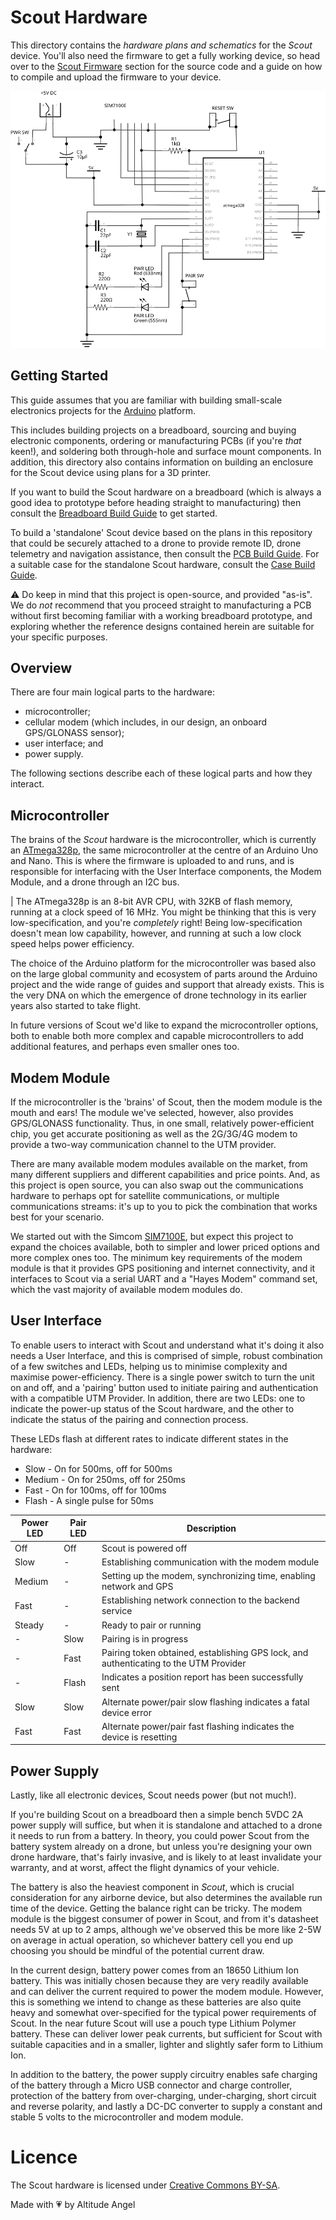 # Scout Hardware

This directory contains the _hardware plans and schematics_ for the _Scout_ device. You'll also need the firmware to get a fully working device, so head over to the [Scout Firmware](../firmware/README.md) section for the source code and a guide on how to compile and upload the firmware to your device.

![Schematic of the Scout hardware on a breadboard](breadboard/BreadboardSchematic.svg)

## Getting Started

This guide assumes that you are familiar with building small-scale electronics projects for the [Arduino](https://www.arduino.cc/) platform.

This includes building projects on a breadboard, sourcing and buying electronic components, ordering or manufacturing PCBs (if you're _that_ keen!), and soldering both through-hole and surface mount components. In addition, this directory also contains information on building an enclosure for the Scout device using plans for a 3D printer.

If you want to build the Scout hardware on a breadboard (which is always a good idea to prototype before heading straight to manufacturing) then consult the [Breadboard Build Guide](breadboard/BreadboardBuildGuide.md) to get started.

To build a 'standalone' Scout device based on the plans in this repository that could be securely attached to a drone to provide remote ID, drone telemetry and navigation assistance, then consult the [PCB Build Guide](pcb/PCBBuildGuide.md). For a suitable case for the standalone Scout hardware, consult the [Case Build Guide](case/CaseBuildGuide.md).

:warning: Do keep in mind that this project is open-source, and provided "as-is". We do _not_ recommend that you proceed straight to manufacturing a PCB without first becoming familiar with a working breadboard prototype, and exploring whether the reference designs contained herein are suitable for your specific purposes.

## Overview

There are four main logical parts to the hardware:

- microcontroller;
- cellular modem (which includes, in our design, an onboard GPS/GLONASS sensor);
- user interface; and
- power supply. 

The following sections describe each of these logical parts and how they interact.

## Microcontroller

The brains of the _Scout_ hardware is the microcontroller, which is currently an [ATmega328p](https://en.wikipedia.org/wiki/ATmega328), the same microcontroller at the centre of an Arduino Uno and Nano. This is where the firmware is uploaded to and runs, and is responsible for interfacing with the User Interface components, the Modem Module, and a drone through an I2C bus. 

| The ATmega328p is an 8-bit AVR CPU, with 32KB of flash memory, running at a clock speed of 16 MHz. You might be thinking that this is very low-specification, and you're _completely_ right! Being low-specification doesn't mean low capability, however, and running at such a low clock speed helps power efficiency.

The choice of the Arduino platform for the microcontroller was based also on the large global community and ecosystem of parts around the Arduino project and the wide range of guides and support that already exists. This is the very DNA on which the emergence of drone technology in its earlier years also started to take flight.

In future versions of Scout we'd like to expand the microcontroller options, both to enable both more complex and capable microcontrollers to add additional features, and perhaps even smaller ones too.

## Modem Module

If the microcontroller is the 'brains' of Scout, then the modem module is the mouth and ears! The module we've selected, however, also provides GPS/GLONASS functionality. Thus, in one small, relatively power-efficient chip, you get accurate positioning as well as the 2G/3G/4G modem to provide a two-way communication channel to the UTM provider.

There are many available modem modules available on the market, from many different suppliers and different capabilities and price points. And, as this project is open source, you can also swap out the communications hardware to perhaps opt for satellite communications, or multiple communications streams: it's up to you to pick the combination that works best for your scenario. 

We started out with the Simcom [SIM7100E](https://simcom.ee/modules/lte/sim7100e/), but expect this project to expand the choices available, both to simpler and lower priced options and more complex ones too. The minimum key requirements of the modem module is that it provides GPS positioning and internet connectivity, and it interfaces to Scout via a serial UART and a "Hayes Modem" command set, which the vast majority of available modem modules do.

## User Interface

To enable users to interact with Scout and understand what it's doing it also needs a User Interface, and this is comprised of simple, robust combination of a few switches and LEDs, helping us to minimise complexity and maximise power-efficiency. There is a single power switch to turn the unit on and off, and a 'pairing' button used to initiate pairing and authentication with a compatible UTM Provider. In addition, there are two LEDs: one to indicate the power-up status of the Scout hardware, and the other to indicate the status of the pairing and connection process. 

These LEDs flash at different rates to indicate different states in the hardware:

- Slow - On for 500ms, off for 500ms
- Medium - On for 250ms, off for 250ms
- Fast - On for 100ms, off for 100ms
- Flash - A single pulse for 50ms

| Power LED | Pair LED | Description                                                                              |
| --------- | -------- | ---------------------------------------------------------------------------------------- |
| Off       | Off      | Scout is powered off                                                                     |
| Slow      | -        | Establishing communication with the modem module                                         |
| Medium    | -        | Setting up the modem, synchronizing time, enabling network and GPS                       |
| Fast      | -        | Establishing network connection to the backend service                                   |
| Steady    | -        | Ready to pair or running                                                                 |
| -         | Slow     | Pairing is in progress                                                                   |
| -         | Fast     | Pairing token obtained, establishing GPS lock, and authenticating to the UTM Provider    |
| -         | Flash    | Indicates a position report has been successfully sent                                   |
| Slow      | Slow     | Alternate power/pair slow flashing indicates a fatal device error                        |
| Fast      | Fast     | Alternate power/pair fast flashing indicates the device is resetting                     |

## Power Supply

Lastly, like all electronic devices, Scout needs power (but not much!).

If you're building Scout on a breadboard then a simple bench 5VDC 2A power supply will suffice, but when it is standalone and attached to a drone it needs to run from a battery. In theory, you could power Scout from the battery system already on a drone, but unless you're designing your own drone hardware, that's fairly invasive, and is likely to at least invalidate your warranty, and at worst, affect the flight dynamics of your vehicle. 

The battery is also the heaviest component in _Scout_, which is crucial consideration for any airborne device, but also determines the available run time of the device. Getting the balance right can be tricky. The modem module is the biggest consumer of power in Scout, and from it's datasheet needs 5V at up to 2 amps, although we've observed this be more like 2-5W on average in actual operation, so whichever battery cell you end up choosing you should be mindful of the potential current draw.

In the current design, battery power comes from an 18650 Lithium Ion battery. This was initially chosen because they are very readily available and can deliver the current required to power the modem module. However, this is something we intend to change as these batteries are also quite heavy and somewhat over-specified for the typical power requirements of Scout. In the near future Scout will use a pouch type Lithium Polymer battery. These can deliver lower peak currents, but sufficient for Scout with suitable capacities and in a smaller, lighter and slightly safer form to Lithium Ion.

In addition to the battery, the power supply circuitry enables safe charging of the battery through a Micro USB connector and charge controller, protection of the battery from over-charging, under-charging, short circuit and reverse polarity, and lastly a DC-DC converter to supply a constant and stable 5 volts to the microcontroller and modem module.

# Licence

The Scout hardware is licensed under [Creative Commons BY-SA](https://creativecommons.org/licenses/by-sa/4.0/).

Made with 💗 by Altitude Angel

